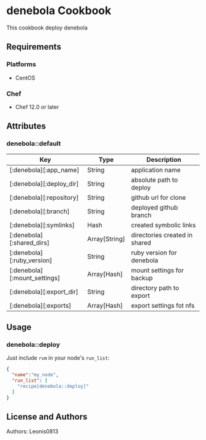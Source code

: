 # denebola Cookbook

This cookbook deploy denebola

## Requirements

### Platforms

- CentOS

### Chef

- Chef 12.0 or later

## Attributes

### denebola::default

|Key                         |Type         |Description                  |
|----------------------------|-------------|-----------------------------|
|[:denebola][:app_name]      |String       |application name             |
|[:denebola][:deploy_dir]    |String       |absolute path to deploy      |
|[:denebola][:repository]    |String       |github url for clone         |
|[:denebola][:branch]        |String       |deployed github branch       |
|[:denebola][:symlinks]      |Hash         |created symbolic links       |
|[:denebola][:shared_dirs]   |Array[String]|directories created in shared|
|[:denebola][:ruby_version]  |String       |ruby version for denebola      |
|[:denebola][:mount_settings]|Array[Hash]  |mount settings for backup    |
|[:denebola][:export_dir]    |String       |directory path to export     |
|[:denebola][:exports]       |Array[Hash]  |export settings fot nfs      |

## Usage

### denebola::deploy

Just include `rvm` in your node's `run_list`:

```json
{
  "name":"my_node",
  "run_list": [
    "recipe[denebola::deploy]"
  ]
}
```

## License and Authors

Authors: Leonis0813

